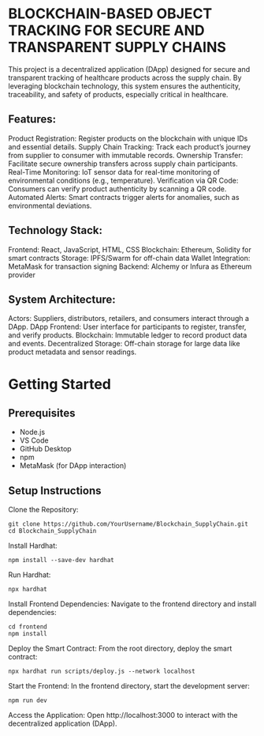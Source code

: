 # BLOCKCHAIN-BASED OBJECT TRACKING FOR SECURE AND TRANSPARENT SUPPLY CHAINS

This project is a decentralized application (DApp) designed for secure and transparent tracking of healthcare products across the supply chain. By leveraging blockchain technology, this system ensures the authenticity, traceability, and safety of products, especially critical in healthcare.

## Features:

Product Registration: Register products on the blockchain with unique IDs and essential details.
Supply Chain Tracking: Track each product’s journey from supplier to consumer with immutable records.
Ownership Transfer: Facilitate secure ownership transfers across supply chain participants.
Real-Time Monitoring: IoT sensor data for real-time monitoring of environmental conditions (e.g., temperature).
Verification via QR Code: Consumers can verify product authenticity by scanning a QR code.
Automated Alerts: Smart contracts trigger alerts for anomalies, such as environmental deviations.

## Technology Stack:

Frontend: React, JavaScript, HTML, CSS
Blockchain: Ethereum, Solidity for smart contracts
Storage: IPFS/Swarm for off-chain data
Wallet Integration: MetaMask for transaction signing
Backend: Alchemy or Infura as Ethereum provider

## System Architecture:

Actors: Suppliers, distributors, retailers, and consumers interact through a DApp.
DApp Frontend: User interface for participants to register, transfer, and verify products.
Blockchain: Immutable ledger to record product data and events.
Decentralized Storage: Off-chain storage for large data like product metadata and sensor readings.


# Getting Started
## Prerequisites
- Node.js
- VS Code
- GitHub Desktop
- npm
- MetaMask (for DApp interaction)

## Setup Instructions
Clone the Repository:
```
git clone https://github.com/YourUsername/Blockchain_SupplyChain.git
cd Blockchain_SupplyChain
```
Install Hardhat:
```
npm install --save-dev hardhat
```
Run Hardhat:
```
npx hardhat
```
Install Frontend Dependencies: Navigate to the frontend directory and install dependencies:
```
cd frontend
npm install
```
Deploy the Smart Contract: From the root directory, deploy the smart contract:
```
npx hardhat run scripts/deploy.js --network localhost
```
Start the Frontend: In the frontend directory, start the development server:
```
npm run dev
```
Access the Application: Open http://localhost:3000 to interact with the decentralized application (DApp).
